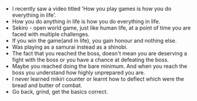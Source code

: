 
- I recently saw a video titled 'How you play games is how you do everything in life'.
- How you do anything in life is how you do everything in life.
- Sekiro - open world game, just like human life, at a point of time you are faced with multiple challenges.
- If you win the game(and in life), you gain honour and nothing else. 
- Was playing as a samurai instead as a shinobi.
- The fact that you reached the boss, doesn't mean you are deserving a fight with the boss or you have a chance at defeating the boss. 
- Maybe you reached doing the bare minimum. And when you reach the boss you understand how highly unprepared you are.
- I never learned mikiri counter or learnt how to deflect which were the bread and butter of combat.
- Go back, grind, get the basics correct.